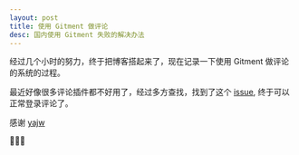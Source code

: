 ```yaml
---
layout: post
title: 使用 Gitment 做评论
desc: 国内使用 Gitment 失败的解决办法
---
```


经过几个小时的努力，终于把博客搭起来了，现在记录一下使用 Gitment 做评论的系统的过程。

最近好像很多评论插件都不好用了，经过多方查找，找到了这个 [issue](https://github.com/imsun/gitment/issues/188), 终于可以正常登录评论了。

感谢 [yajw](https://github.com/yajw) 

👏👏👏